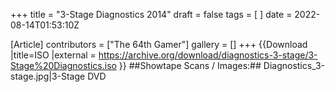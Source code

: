 +++
title = "3-Stage Diagnostics 2014"
draft = false
tags = [ ]
date = 2022-08-14T01:53:10Z

[Article]
contributors = ["The 64th Gamer"]
gallery = []
+++
{{Download
|title=ISO
|external = https://archive.org/download/diagnostics-3-stage/3-Stage%20Diagnostics.iso
}}
##Showtape Scans / Images:##
<gallery>
Diagnostics_3-stage.jpg|3-Stage DVD
</gallery>